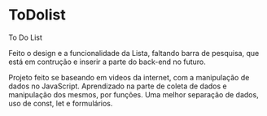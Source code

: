 # ToDolist
To Do List

Feito o design e a funcionalidade da Lista, faltando barra de pesquisa, que está em contrução e inserir a parte do back-end no futuro.

Projeto feito se baseando em videos da internet, com a manipulação de dados no JavaScript. Aprendizado na parte de coleta de dados e manipulação dos mesmos, por funções.
Uma melhor separação de dados, uso de const, let e formulários.
